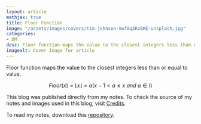 ```yaml
---
layout: article
mathjax: true
title: Floor Function
image: "/assets/images/covers/tim-johnson-Vwf8q3RzBRE-unsplash.jpg"
categories:
- DM
desc: Floor function maps the value to the closest integers less than or equal to value. 
imagealt: Cover Image for article
---
```


Floor function maps the value to the closest integers less than or equal to value.

$$Floor(x) = \lfloor x \rfloor = a (x-1 < a \leq x\ and\ a \in I)$$





















































































































































































































































































































































































































This blog was published directly from my notes.
To check the source of my notes and images used in this blog, visit <a href="/credits.html" target="_blank">Credits</a>.

To read my notes, download this <a href="https://github.com/bovem/CS" target="blank">repository</a>.